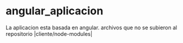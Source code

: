 # angular_aplicacion
La aplicacion esta basada en angular.
archivos que no se subieron al repositorio |cliente/node-modules|
